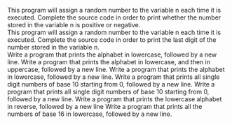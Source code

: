 This program will assign a random number to the variable n each time it is executed. Complete the source code in order to print whether the number stored in the variable n is positive or negative.			
This program will assign a random number to the variable n each time it is executed. Complete the source code in order to print the last digit of the number stored in the variable n.				
Write a program that prints the alphabet in lowercase, followed by a new line.
Write a program that prints the alphabet in lowercase, and then in uppercase, followed by a new line.
Write a program that prints the alphabet in lowercase, followed by a new line.
Write a program that prints all single digit numbers of base 10 starting from 0, followed by a new line.
Write a program that prints all single digit numbers of base 10 starting from 0, followed by a new line.
Write a program that prints the lowercase alphabet in reverse, followed by a new line
Write a program that prints all the numbers of base 16 in lowercase, followed by a new line.

